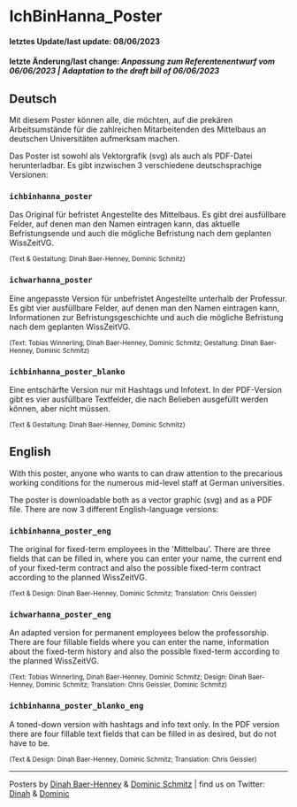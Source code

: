 # IchBinHanna_Poster

#### letztes Update/last update: 08/06/2023
#### letzte Änderung/last change: *Anpassung zum Referentenentwurf vom 06/06/2023 | Adaptation to the draft bill of 06/06/2023*

## Deutsch

Mit diesem Poster können alle, die möchten, auf die prekären Arbeitsumstände für die zahlreichen Mitarbeitenden des Mittelbaus an deutschen Universitäten aufmerksam machen.

Das Poster ist sowohl als Vektorgrafik (svg) als auch als PDF-Datei herunterladbar. Es gibt inzwischen 3 verschiedene deutschsprachige Versionen:

### `ichbinhanna_poster`
Das Original für befristet Angestellte des Mittelbaus. Es gibt drei ausfüllbare Felder, auf denen man den Namen eintragen kann, das aktuelle Befristungsende und auch die mögliche Befristung nach dem geplanten WissZeitVG.

<sub>(Text & Gestaltung: Dinah Baer-Henney, Dominic Schmitz)</sub>

### `ichwarhanna_poster`
Eine angepasste Version für unbefristet Angestellte unterhalb der Professur. Es gibt vier ausfüllbare Felder, auf denen man den Namen eintragen kann, Informationen zur Befristungsgeschichte und auch die mögliche Befristung nach dem geplanten WissZeitVG. 

<sub>(Text: Tobias Winnerling, Dinah Baer-Henney, Dominic Schmitz; Gestaltung: Dinah Baer-Henney, Dominic Schmitz)</sub>

### `ichbinhanna_poster_blanko`
Eine entschärfte Version nur mit Hashtags und Infotext. In der PDF-Version gibt es vier ausfüllbare Textfelder, die nach Belieben ausgefüllt werden können, aber nicht müssen.

<sub>(Text & Gestaltung: Dinah Baer-Henney, Dominic Schmitz)</sub>

## English

With this poster, anyone who wants to can draw attention to the precarious working conditions for the numerous mid-level staff at German universities.

The poster is downloadable both as a vector graphic (svg) and as a PDF file. There are now 3 different English-language versions:

### `ichbinhanna_poster_eng`
The original for fixed-term employees in the 'Mittelbau'. There are three fields that can be filled in, where you can enter your name, the current end of your fixed-term contract and also the possible fixed-term contract according to the planned WissZeitVG.

<sub>(Text & Design: Dinah Baer-Henney, Dominic Schmitz; Translation: Chris Geissler)</sub>

### `ichwarhanna_poster_eng`
An adapted version for permanent employees below the professorship. There are four fillable fields where you can enter the name, information about the fixed-term history and also the possible fixed-term according to the planned WissZeitVG. 

<sub>(Text: Tobias Winnerling, Dinah Baer-Henney, Dominic Schmitz; Design: Dinah Baer-Henney, Dominic Schmitz; Translation: Chris Geissler, Dominic Schmitz)</sub>

### `ichbinhanna_poster_blanko_eng`
A toned-down version with hashtags and info text only. In the PDF version there are four fillable text fields that can be filled in as desired, but do not have to be.

<sub>(Text & Design: Dinah Baer-Henney, Dominic Schmitz; Translation: Chris Geissler)</sub>

---

Posters by [Dinah Baer-Henney](https://blogs.phil.hhu.de/dbh13/) & [Dominic Schmitz](https://dominicschmitz.com) | find us on Twitter: [Dinah](https://twitter.com/dinahwonders) & [Dominic](https://twitter.com/dmncschmtz)
